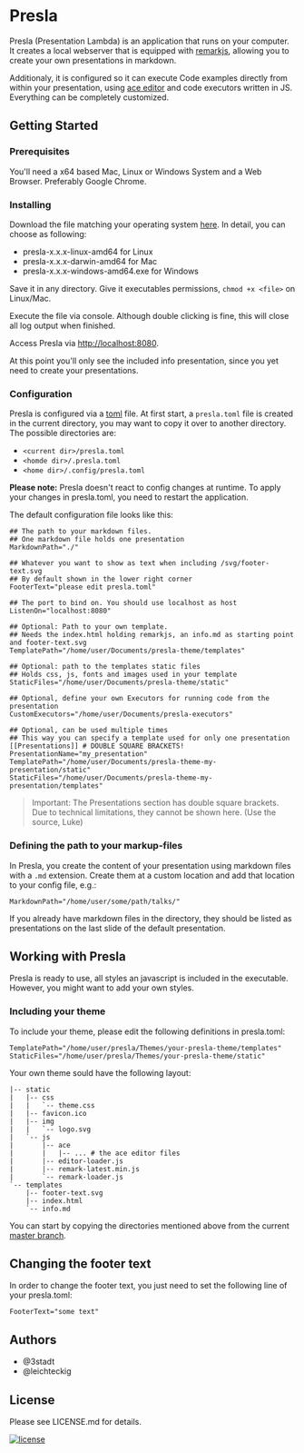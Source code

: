 # Presla

Presla (Presentation Lambda) is an application that runs on your computer. It creates a local webserver that is equipped with [remarkjs](https://remarkjs.com/), allowing you to create your own presentations in markdown.

Additionaly, it is configured so it can execute Code examples directly from within your presentation, using [ace editor](https://ace.c9.io/) and code executors written in JS. Everything can be completely customized.


## Getting Started

### Prerequisites

You'll need a x64 based Mac, Linux or Windows System and a Web Browser. Preferably Google Chrome.

### Installing

Download the file matching your operating system [here](https://git.3stadt.com/3stadt/presla/releases). In detail, you can choose as following:

* presla-x.x.x-linux-amd64 for Linux
* presla-x.x.x-darwin-amd64 for Mac
* presla-x.x.x-windows-amd64.exe for Windows

Save it in any directory. Give it executables permissions, `chmod +x <file>` on Linux/Mac.

Execute the file via console. Although double clicking is fine, this will close all log output when finished.

Access Presla via [http://localhost:8080](http://localhost:8080).

At this point you'll only see the included info presentation, since you yet need to create your presentations. 

### Configuration

Presla is configured via a [toml](https://github.com/toml-lang/toml/blob/master/README.md) file. At first start, a `presla.toml` file is created in the current directory, you may want to copy it over to another directory. The possible directories are:

- `<current dir>/presla.toml`
- `<homde dir>/.presla.toml`
- `<home dir>/.config/presla.toml`

**Please note:** Presla doesn't react to config changes at runtime. To apply your changes in presla.toml, you need to restart the application.

The default configuration file looks like this:

```
## The path to your markdown files.
## One markdown file holds one presentation
MarkdownPath="./"

## Whatever you want to show as text when including /svg/footer-text.svg
## By default shown in the lower right corner
FooterText="please edit presla.toml"

## The port to bind on. You should use localhost as host
ListenOn="localhost:8080"

## Optional: Path to your own template.
## Needs the index.html holding remarkjs, an info.md as starting point and footer-text.svg 
TemplatePath="/home/user/Documents/presla-theme/templates"

## Optional: path to the templates static files
## Holds css, js, fonts and images used in your template
StaticFiles="/home/user/Documents/presla-theme/static"

## Optional, define your own Executors for running code from the presentation
CustomExecutors="/home/user/Documents/presla-executors"

## Optional, can be used multiple times
## This way you can specify a template used for only one presentation
[[Presentations]] # DOUBLE SQUARE BRACKETS!
PresentationName="my_presentation"
TemplatePath="/home/user/Documents/presla-theme-my-presentation/static"
StaticFiles="/home/user/Documents/presla-theme-my-presentation/templates"
```
> Important: The Presentations section has double square brackets. Due to technical limitations, they cannot be shown here. (Use the source, Luke)

### Defining the path to your markup-files

In Presla, you create the content of your presentation using markdown files with a `.md` extension. Create them at a custom location and add that location to your config file, e.g.:


```
MarkdownPath="/home/user/some/path/talks/"
```

If you already have markdown files in the directory, they should be listed as presentations on the last slide of the default presentation.

## Working with Presla

Presla is ready to use, all styles an javascript is included in the executable. However, you might want to add your own styles.

### Including your theme

To include your theme, please edit the following definitions in presla.toml:

```
TemplatePath="/home/user/presla/Themes/your-presla-theme/templates"
StaticFiles="/home/user/presla/Themes/your-presla-theme/static"
```

Your own theme sould have the following layout:

```
|-- static
|   |-- css
|   |   `-- theme.css
|   |-- favicon.ico
|   |-- img
|   |   `-- logo.svg
|   `-- js
|       |-- ace
|       |   |-- ... # the ace editor files
|       |-- editor-loader.js
|       |-- remark-latest.min.js
|       `-- remark-loader.js
`-- templates
    |-- footer-text.svg
    |-- index.html
    `-- info.md

```

You can start by copying the directories mentioned above from the current [master branch](https://git.3stadt.com/3stadt/presla).

## Changing the footer text

In order to change the footer text, you just need to set the following line of your presla.toml:

```
FooterText="some text"
```

## Authors

* @3stadt
* @leichteckig

## License

Please see LICENSE.md for details.

[![license](https://i.creativecommons.org/l/by-sa/4.0/80x15.png)](http://creativecommons.org/licenses/by-sa/4.0/)